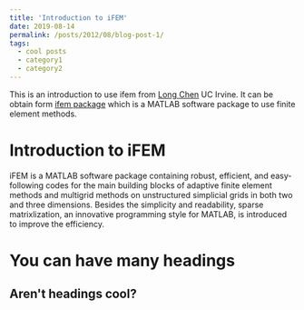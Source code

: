 ```yaml
---
title: 'Introduction to iFEM'
date: 2019-08-14
permalink: /posts/2012/08/blog-post-1/
tags:
  - cool posts
  - category1
  - category2
---
```


This is an introduction to use ifem from [Long Chen](https://www.math.uci.edu/~chenlong/) UC Irvine. It can be obtain form [ifem package](https://www.math.uci.edu/~chenlong/programming.html) which is a MATLAB software package to use finite element methods.


Introduction to iFEM
======
iFEM is a MATLAB software package containing robust, efficient, and easy-following codes for the main building blocks of adaptive finite element methods and multigrid methods on unstructured simplicial grids in both two and three dimensions. Besides the simplicity and readability, sparse matrixlization, an innovative programming style for MATLAB, is introduced to improve the efficiency.


You can have many headings
======

Aren't headings cool?
------